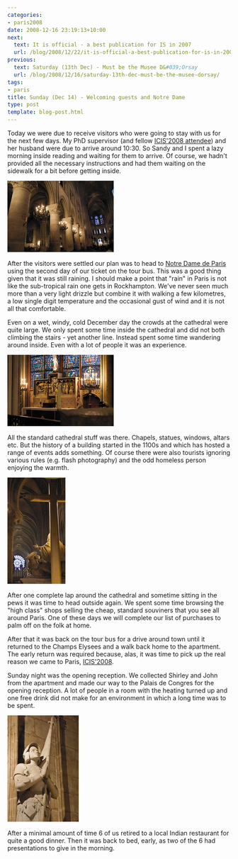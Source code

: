 ```yaml
---
categories:
- paris2008
date: 2008-12-16 23:19:13+10:00
next:
  text: It is official - a best publication for IS in 2007
  url: /blog/2008/12/22/it-is-official-a-best-publication-for-is-in-2007/
previous:
  text: Saturday (13th Dec) - Must be the Musee D&#039;Orsay
  url: /blog/2008/12/16/saturday-13th-dec-must-be-the-musee-dorsay/
tags:
- paris
title: Sunday (Dec 14) - Welcoming guests and Notre Dame
type: post
template: blog-post.html
---
```

Today we were due to receive visitors who were going to stay with us for the next few days. My PhD supervisor (and fellow [ICIS'2008 attendee](http://www.icis2008.org/)) and her husband were due to arrive around 10:30. So Sandy and I spent a lazy morning inside reading and waiting for them to arrive. Of course, we hadn't provided all the necessary instructions and had them waiting on the sidewalk for a bit before getting inside.

[![Inside Notre Dame de Paris](images/3112522763_9f316077ec_m.jpg)](http://www.flickr.com/photos/david_jones/3112522763/ "Inside Notre Dame de Paris by David T Jones, on Flickr")

After the visitors were settled our plan was to head to [Notre Dame de Paris](http://en.wikipedia.org/wiki/Notre_Dame_de_Paris) using the second day of our ticket on the tour bus. This was a good thing given that it was still raining. I should make a point that "rain" in Paris is not like the sub-tropical rain one gets in Rockhampton. We've never seen much more than a very light drizzle but combine it with walking a few kilometres, a low single digit temperature and the occasional gust of wind and it is not all that comfortable.

Even on a wet, windy, cold December day the crowds at the cathedral were quite large. We only spent some time inside the cathedral and did not both climbing the stairs - yet another line. Instead spent some time wandering around inside. Even with a lot of people it was an experience.

[![Notre-Dame de Paris an altar?](images/3106907445_a2d5a03816_m.jpg)](http://www.flickr.com/photos/david_jones/3106907445/ "Notre-Dame de Paris an altar? by David T Jones, on Flickr")

All the standard cathedral stuff was there. Chapels, statues, windows, altars etc. But the history of a building started in the 1100s and which has hosted a range of events adds something. Of course there were also tourists ignoring various rules (e.g. flash photography) and the odd homeless person enjoying the warmth.

[![Notre-Dame de Paris](images/3106903335_fcebf5a96e_m.jpg)](http://www.flickr.com/photos/david_jones/3106903335/ "Notre-Dame de Paris by David T Jones, on Flickr")

After one complete lap around the cathedral and sometime sitting in the pews it was time to head outside again. We spent some time browsing the "high class" shops selling the cheap, standard souviners that you see all around Paris. One of these days we will complete our list of purchases to palm off on the folk at home.

After that it was back on the tour bus for a drive around town until it returned to the Champs Elysees and a walk back home to the apartment. The early return was required because, alas, it was time to pick up the real reason we came to Paris, [ICIS'2008](http://www.icis2008.org).

Sunday night was the opening reception. We collected Shirley and John from the apartment and made our way to the Palais de Congres for the opening reception. A lot of people in a room with the heating turned up and one free drink did not make for an environment in which a long time was to be spent.

[![joan of arc at the Notre-Dame de Paris](images/3107732410_969fe6318b_m.jpg)](http://www.flickr.com/photos/david_jones/3107732410/ "joan of arc at the Notre-Dame de Paris by David T Jones, on Flickr")

After a minimal amount of time 6 of us retired to a local Indian restaurant for quite a good dinner. Then it was back to bed, early, as two of the 6 had presentations to give in the morning.